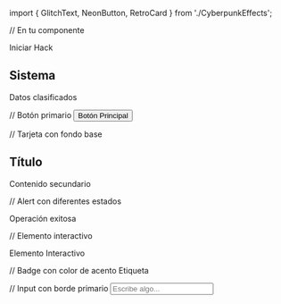 import { GlitchText, NeonButton, RetroCard } from './CyberpunkEffects';

// En tu componente
<div className="space-y-4">
  <GlitchText text="CYBERPUNK" className="text-2xl font-bold" />
  
  <NeonButton>
    Iniciar Hack
  </NeonButton>
  
  <RetroCard>
    <h2 className="text-primary">Sistema</h2>
    <p className="text-content-light">Datos clasificados</p>
  </RetroCard>
</div>

// Botón primario
<button className="btn btn-primary">Botón Principal</button>

// Tarjeta con fondo base
<div className="card bg-base-200 shadow-xl">
  <div className="card-body">
    <h2 className="card-title text-content">Título</h2>
    <p className="text-content-muted">Contenido secundario</p>
  </div>
</div>

// Alert con diferentes estados
<div className="alert alert-success bg-state-successBg">
  <span className="text-success">Operación exitosa</span>
</div>

// Elemento interactivo
<div className="p-4 bg-interactive hover:bg-interactive-hover 
                active:bg-interactive-pressed focus:bg-interactive-focus
                cursor-pointer transition-colors">
  Elemento Interactivo
</div>

// Badge con color de acento
<span className="badge badge-accent">Etiqueta</span>

// Input con borde primario
<input 
  type="text" 
  className="input input-bordered border-primary focus:border-primary-focus" 
  placeholder="Escribe algo..."
/>